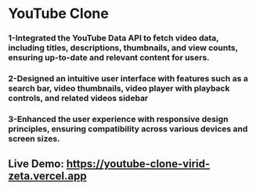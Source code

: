 # YouTube Clone
### 1-Integrated the YouTube Data API to fetch video data, including titles, descriptions, thumbnails, and view counts, ensuring up-to-date and relevant content for users.
### 2-Designed an intuitive user interface with features such as a search bar, video thumbnails, video player with playback controls, and related videos sidebar
### 3-Enhanced the user experience with responsive design principles, ensuring compatibility across various devices and screen sizes.
## Live Demo: https://youtube-clone-virid-zeta.vercel.app
